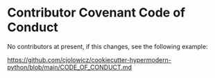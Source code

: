 # Contributor Covenant Code of Conduct

No contributors at present, if this changes, see the following example:

https://github.com/cjolowicz/cookiecutter-hypermodern-python/blob/main/CODE_OF_CONDUCT.md
